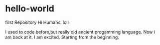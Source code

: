 # hello-world
first Repository
Hi Humans. lol!

I used to code before,but really old ancient
progamming language.
Now i am back at it.
I am excited.
Starting from the beginning.

